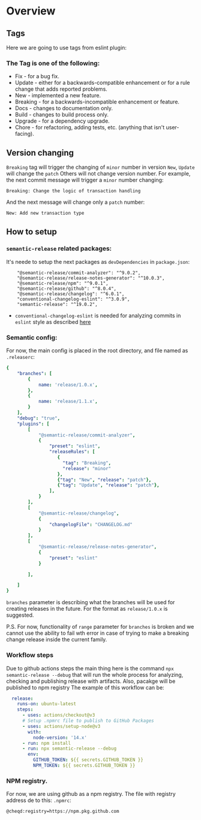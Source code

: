 # Overview
## Tags

Here we are going to use tags from eslint plugin:
### The Tag is one of the following:

- Fix - for a bug fix.
- Update - either for a backwards-compatible enhancement or for a rule change that adds reported problems.
- New - implemented a new feature.
- Breaking - for a backwards-incompatible enhancement or feature.
- Docs - changes to documentation only.
- Build - changes to build process only.
- Upgrade - for a dependency upgrade.
- Chore - for refactoring, adding tests, etc. (anything that isn't user-facing).

## Version changing
`Breaking` tag will trigger the changing of `minor` number in version
`New`, `Update` will change the `patch`
Others will not change version number.
For example, the next commit message will trigger a `minor` number changing:
```text
Breaking: Change the logic of transaction handling
```

And the next message will change only a `patch` number:
```text
New: Add new transaction type
```

## How to setup

### `semantic-release` related packages:
It's neede to setup the next packages as `devDependencies` in `package.json`:
```text
    "@semantic-release/commit-analyzer": "^9.0.2",
    "@semantic-release/release-notes-generator": "^10.0.3",
    "@semantic-release/npm": "^9.0.1",
    "@semantic-release/github": "^8.0.4",
    "@semantic-release/changelog": "^6.0.1",
    "conventional-changelog-eslint": "^3.0.9",
    "semantic-release": "^19.0.2",
```
- `conventional-changelog-eslint` is needed for analyzing commits in `eslint` style as described  [here](https://github.com/conventional-changelog/conventional-changelog/tree/master/packages/conventional-changelog-eslint)

### Semantic config:
For now, the main config is placed in the root directory, and file named as `.releaserc`:
```yaml
{
    "branches": [
        {
            name: 'release/1.0.x',
        },
        {
            name: 'release/1.1.x',
        }
    ],
    "debug": "true",
    "plugins": [
        [
            "@semantic-release/commit-analyzer",
            {
                "preset": "eslint",
                "releaseRules": [
                   {
                     "tag": "Breaking",
                     "release": "minor"
                   },
                   {"tag": "New", "release": "patch"},
                   {"tag": "Update", "release": "patch"},
                ],
            }
        ],
        [
            "@semantic-release/changelog",
            {
                "changelogFile": "CHANGELOG.md"
            }
        ],
        [
            "@semantic-release/release-notes-generator",
            {
                "preset": "eslint"
            }

        ],

    ]
}
```

`branches` parameter is describing what the branches will be used for creating releases in the future. For the format as `release/1.0.x` is suggested.

P.S.
For now, functionality of `range` parameter for `branches` is broken and we cannot use the ability to fail wth error in case of trying to make a breaking change release inside the current family.

### Workflow steps

Due to github actions steps the main thing here is the command `npx semantic-release --debug` that will run the whole process for analyzing, checking and publishing release with artifacts. Also, pacakge will be published to npm registry
The example of this workflow can be:
```yaml
  release:
    runs-on: ubuntu-latest
    steps:
      - uses: actions/checkout@v3
      # Setup .npmrc file to publish to GitHub Packages
      - uses: actions/setup-node@v3
        with:
          node-version: '14.x'
      - run: npm install
      - run: npx semantic-release --debug
        env:
          GITHUB_TOKEN: ${{ secrets.GITHUB_TOKEN }}
          NPM_TOKEN: ${{ secrets.GITHUB_TOKEN }}
```

### NPM registry.
For now, we are using github as a npm registry. The file with registry address de to this:
`.npmrc`:

```file
@cheqd:registry=https://npm.pkg.github.com
```